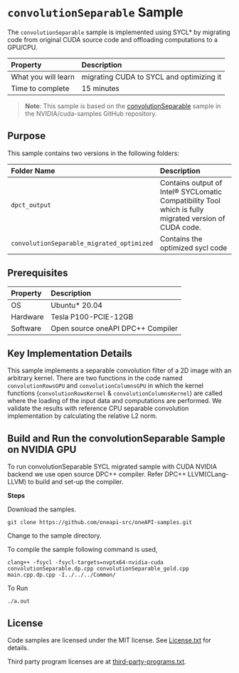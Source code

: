 ﻿# `convolutionSeparable` Sample

The `convolutionSeparable` sample is implemented using SYCL* by migrating code from original CUDA source code and offloading computations to a GPU/CPU.

| Property               | Description
|:---                    |:---
| What you will learn    | migrating CUDA to SYCL and optimizing it
| Time to complete       | 15 minutes

>**Note**: This sample is based on the [convolutionSeparable](https://github.com/NVIDIA/cuda-samples/tree/master/Samples/2_Concepts_and_Techniques/convolutionSeparable) sample in the NVIDIA/cuda-samples GitHub repository.


## Purpose 

This sample contains two versions in the following folders:

| Folder Name                   | Description
|:---                           |:---
| `dpct_output`              | Contains output of Intel® SYCLomatic Compatibility Tool which is fully migrated version of CUDA code. 
| `convolutionSeparable_migrated_optimized`            | Contains the optimized sycl code 



## Prerequisites

| Property              | Description
|:---                   |:---
| OS                    | Ubuntu* 20.04
| Hardware              | Tesla P100-PCIE-12GB
| Software              | Open source oneAPI DPC++ Compiler

## Key Implementation Details

This sample implements a separable convolution filter of a 2D image with an arbitrary kernel. There are two functions in the code named `convolutionRowsGPU` and `convolutionColumnsGPU` in which the kernel functions (`convolutionRowsKernel` & `convolutionColumnsKernel`) are called where the loading of the input data and computations are performed. We validate the results with reference CPU separable convolution implementation by calculating the relative L2 norm.

## Build and Run the convolutionSeparable Sample on NVIDIA GPU

To run convolutionSeparable SYCL migrated sample with CUDA NVIDIA backend we use open source DPC++ compiler. Refer DPC++ LLVM(CLang-LLVM) to build and set-up the compiler.

**Steps**

Download the samples.

`git clone https://github.com/oneapi-src/oneAPI-samples.git`

Change to the sample directory.

To compile the sample following command is used,

`clang++ -fsycl -fsycl-targets=nvptx64-nvidia-cuda convolutionSeparable.dp.cpp convolutionSeparable_gold.cpp main.cpp.dp.cpp -I../../../Common/` 

To Run

`./a.out`

## License
Code samples are licensed under the MIT license. See
[License.txt](https://github.com/oneapi-src/oneAPI-samples/blob/master/License.txt) for details.

Third party program licenses are at [third-party-programs.txt](https://github.com/oneapi-src/oneAPI-samples/blob/master/third-party-programs.txt).

